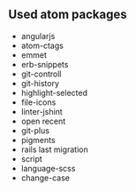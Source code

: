 ## Used atom packages
- angularjs
- atom-ctags
- emmet
- erb-snippets
- git-controll
- git-history
- highlight-selected
- file-icons
- linter-jshint
- open recent
- git-plus
- pigments
- rails last migration
- script
- language-scss
- change-case
